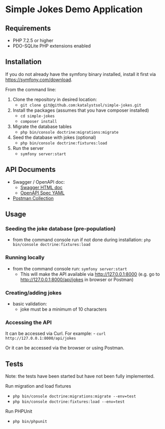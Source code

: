 # Simple Jokes Demo Application

## Requirements
- PHP 7.2.5 or higher
- PDO-SQLite PHP extensions enabled

## Installation
If you do not already have the symfony binary installed, install it first via https://symfony.com/download.

From the command line:
1. Clone the repository in desired location:
    - `git clone git@github.com:katalystsol/simple-jokes.git`
2. Install the packages (assumes that you have composer installed)
    - `cd simple-jokes`
    - `composer install`
3. Migrate the database tables
    - `php bin/console doctrine:migrations:migrate`
4. Seed the database with jokes (optional)
    - `php bin/console doctrine:fixtures:load`
5. Run the server
    - `symfony server:start`

## API Documents
- Swagger / OpenAPI doc:
    - [Swagger HTML doc](docs/openapi/html2-documentation-generated/index.html)
    - [OpenAPI Spec YAML](docs/openapi/openapi-yaml-client-generated/openapi.yaml)
- [Postman Collection](docs/postman/Simple-Jokes.postman_collection.json)

## Usage

### Seeding the joke database (pre-population)
- from the command console run if not done during installation: `php bin/console doctrine:fixtures:load`

### Running locally
- from the command console run: `symfony server:start`
    - This will make the API available via http://127.0.0.1:8000 (e.g. go to http://127.0.0.1:8000/api/jokes in browser or Postman)

### Creating/adding jokes
- basic validation:
    - joke must be a minimum of 10 characters

### Accessing the API
It can be accessed via Curl. For example:
    - `curl http://127.0.0.1:8000/api/jokes`

Or it can be accessed via the browser or using Postman.

## Tests
Note: the tests have been started but have not been fully implemented.

Run migration and load fixtures

- `php bin/console doctrine:migrations:migrate --env=test`
- `php bin/console doctrine:fixtures:load --env=test`

Run PHPUnit
- `php bin/phpunit`
